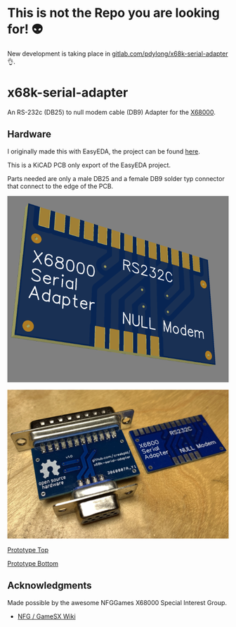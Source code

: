 # This is not the Repo you are looking for! :alien:

New development is taking place in [gitlab.com/pdylong/x68k-serial-adapter](https://gitlab.com/pdylong/x68k-serial-adapter) :ok_hand:.

# x68k-serial-adapter

An RS-232c (DB25) to null modem cable (DB9) Adapter for the [X68000](https://en.wikipedia.org/wiki/X68000).

## Hardware

I originally made this with EasyEDA, the project can be found [here](https://easyeda.com/cpld/x68k-rs232c-adapter).

This is a KiCAD PCB only export of the EasyEDA project.

Parts needed are only a male DB25 and a female DB9 solder typ connector that connect to the edge of the PCB.

![3D Model](img/3d-model.png)

![Prototype Assembled](img/proto-1.0-assembled.jpeg)

[Prototype Top](img/proto-1.0-top.jpeg)

[Prototype Bottom](img/proto-1.0-bottom.jpeg)

## Acknowledgments

Made possible by the awesome NFGGames X68000 Special Interest Group.

- [NFG / GameSX Wiki](https://gamesx.com/wiki/doku.php?id=x68000:rs232_null_modem_cable_with_partial_handshaking)
